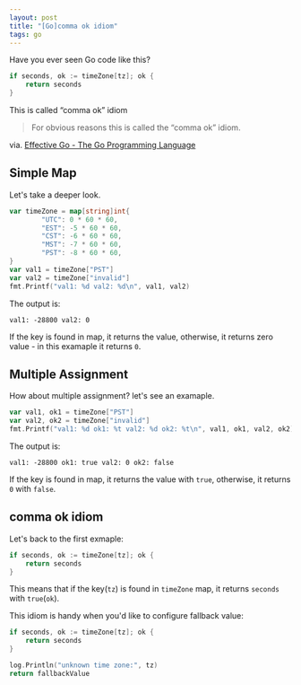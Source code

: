 ```yaml
---
layout: post
title: "[Go]comma ok idiom"
tags: go
---
```


Have you ever seen Go code like this?

```go
if seconds, ok := timeZone[tz]; ok {
    return seconds
}
```

This is called “comma ok” idiom

> For obvious reasons this is called the “comma ok” idiom.

via. [Effective Go - The Go Programming Language](https://golang.org/doc/effective_go.html)

## Simple Map 

Let's take a deeper look.

```go
var timeZone = map[string]int{
        "UTC": 0 * 60 * 60,
        "EST": -5 * 60 * 60,
        "CST": -6 * 60 * 60,
        "MST": -7 * 60 * 60,
        "PST": -8 * 60 * 60,
}
var val1 = timeZone["PST"]
var val2 = timeZone["invalid"]
fmt.Printf("val1: %d val2: %d\n", val1, val2)
```

The output is:

```
val1: -28800 val2: 0
```

If the key is found in map, it returns the value, otherwise, it returns zero value - in this examaple it returns `0`.

## Multiple Assignment

How about multiple assignment? let's see an examaple.

```go
var val1, ok1 = timeZone["PST"]
var val2, ok2 = timeZone["invalid"]
fmt.Printf("val1: %d ok1: %t val2: %d ok2: %t\n", val1, ok1, val2, ok2)
```

The output is:

```
val1: -28800 ok1: true val2: 0 ok2: false
```

If the key is found in map, it returns the value with `true`, otherwise, it returns `0` with `false`.

## comma ok idiom

Let's back to the first exmaple:

```go
if seconds, ok := timeZone[tz]; ok {
    return seconds
}
```

This means that if the key(`tz`) is found in `timeZone` map, it returns `seconds` with  `true`(`ok`).

This idiom is handy when you'd like to configure fallback value:

```go
if seconds, ok := timeZone[tz]; ok {
    return seconds
}

log.Println("unknown time zone:", tz)
return fallbackValue
```

